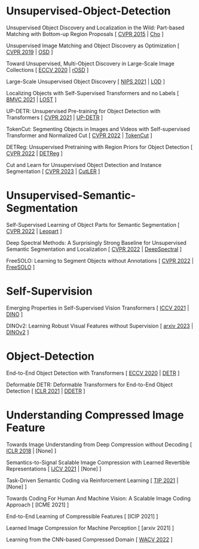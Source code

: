 # Unsupervised-Object-Detection

Unsupervised Object Discovery and Localization in the Wild: Part-based Matching with Bottom-up Region Proposals
[
  [CVPR 2015](https://openaccess.thecvf.com/content_cvpr_2015/papers/Cho_Unsupervised_Object_Discovery_2015_CVPR_paper.pdf)
  |
  [Cho]()
]

Unsupervised Image Matching and Object Discovery as Optimization
[
  [CVPR 2019](https://arxiv.org/pdf/1904.03148.pdf)
  |
  [OSD](https://github.com/huyvvo/OSD)
]

Toward Unsupervised, Multi-Object Discovery in Large-Scale Image Collections
[
  [ECCV 2020](https://arxiv.org/pdf/2007.02662.pdf)
  |
  [rOSD](https://github.com/huyvvo/rOSD)
]

Large-Scale Unsupervised Object Discovery
[
  [NIPS 2021](https://arxiv.org/pdf/2106.06650.pdf)
  |
  [LOD](https://github.com/huyvvo/LOD)
]

Localizing Objects with Self-Supervised Transformers and no Labels
[
  [BMVC 2021](https://arxiv.org/pdf/2109.14279.pdf)
  |
  [LOST](https://github.com/valeoai/LOST)
]


UP-DETR: Unsupervised Pre-training for Object Detection with Transformers
[
  [CVPR 2021](https://arxiv.org/pdf/2011.09094.pdf)
  |
  [UP-DETR](https://github.com/dddzg/up-detr)
]

TokenCut: Segmenting Objects in Images and Videos with Self-supervised Transformer and Normalized Cut
[
  [CVPR 2022](https://arxiv.org/pdf/2209.00383.pdf)
  |
  [TokenCut](https://github.com/YangtaoWANG95/TokenCut)
]

DETReg: Unsupervised Pretraining with Region Priors for Object Detection
[
  [CVPR 2022](https://openaccess.thecvf.com/content/CVPR2022/papers/Bar_DETReg_Unsupervised_Pretraining_With_Region_Priors_for_Object_Detection_CVPR_2022_paper.pdf)
  |
  [DETReg](https://www.amirbar.net/detreg/)
]

Cut and Learn for Unsupervised Object Detection and Instance Segmentation
[
  [CVPR 2023](https://arxiv.org/pdf/2301.11320.pdf)
  |
  [CutLER](https://github.com/facebookresearch/CutLER)
]


# Unsupervised-Semantic-Segmentation
Self-Supervised Learning of Object Parts for Semantic Segmentation
[
  [CVPR 2022](https://arxiv.org/pdf/2204.13101.pdf)
  |
  [Leopart](https://github.com/MkuuWaUjinga/leopart)
]

Deep Spectral Methods: A Surprisingly Strong Baseline for Unsupervised Semantic Segmentation and Localization
[
  [CVPR 2022](https://arxiv.org/pdf/2205.07839.pdf)
  |
  [DeepSpectral](https://github.com/lukemelas/deep-spectral-segmentation)
]

FreeSOLO: Learning to Segment Objects without Annotations
[
  [CVPR 2022](https://arxiv.org/pdf/2202.12181.pdf)
  |
  [FreeSOLO](https://github.com/NVlabs/FreeSOLO)
]


# Self-Supervision
Emerging Properties in Self-Supervised Vision Transformers
[
  [ICCV 2021](https://openaccess.thecvf.com/content/ICCV2021/papers/Caron_Emerging_Properties_in_Self-Supervised_Vision_Transformers_ICCV_2021_paper.pdf)
  |
  [DINO](https://github.com/facebookresearch/dino)
]

DINOv2: Learning Robust Visual Features without Supervision
[
  [arxiv 2023](https://arxiv.org/pdf/2304.07193.pdf)
  |
  [DINOv2](https://github.com/facebookresearch/dinov2)
]

# Object-Detection
End-to-End Object Detection with Transformers
[
  [ECCV 2020](https://arxiv.org/pdf/2005.12872.pdf)
  |
  [DETR](https://github.com/facebookresearch/detr)
]

Deformable DETR: Deformable Transformers for End-to-End Object Detection
[
  [ICLR 2021](https://arxiv.org/pdf/2010.04159.pdf)
  |
  [DDETR](https://github.com/fundamentalvision/Deformable-DETR)
]

# Understanding Compressed Image Feature
Towards Image Understanding from Deep Compression without Decoding
[
  [ICLR 2018](https://arxiv.org/pdf/1803.06131.pdf)
  |
  [None]
]

Semantics-to-Signal Scalable Image Compression with Learned Revertible Representations
[
  [IJCV 2021](https://link.springer.com/article/10.1007/s11263-021-01491-7)
  |
  [None]
]

Task-Driven Semantic Coding via Reinforcement Learning
[
  [TIP 2021](https://ieeexplore.ieee.org/abstract/document/9472999)
  |
  [None]
]

Towards Coding For Human And Machine Vision: A Scalable Image Coding Approach
[
  [ICME 2021]
]

End-to-End Learning of Compressible Features
[
  [ICIP 2021]
]

Learned Image Compression for Machine Perception
[
  [arxiv 2021]
]

Learning from the CNN-based Compressed Domain
[
  [WACV 2022](https://openaccess.thecvf.com/content/WACV2022/papers/Wang_Learning_From_the_CNN-Based_Compressed_Domain_WACV_2022_paper.pdf)
]
